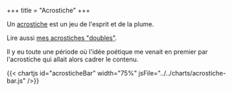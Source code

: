 +++
title = "Acrostiche"
+++

Un [acrostiche](https://fr.wikipedia.org/wiki/Acrostiche) est un jeu de l'esprit et de la plume.

Lire aussi [mes acrostiches "doubles"](/tags/doubleacrostiche).

Il y eu toute une période où l'idée poétique me venait en premier par l'acrostiche qui allait alors cadrer le contenu.

{{< chartjs id="acrosticheBar" width="75%" jsFile="../../charts/acrostiche-bar.js" />}}
